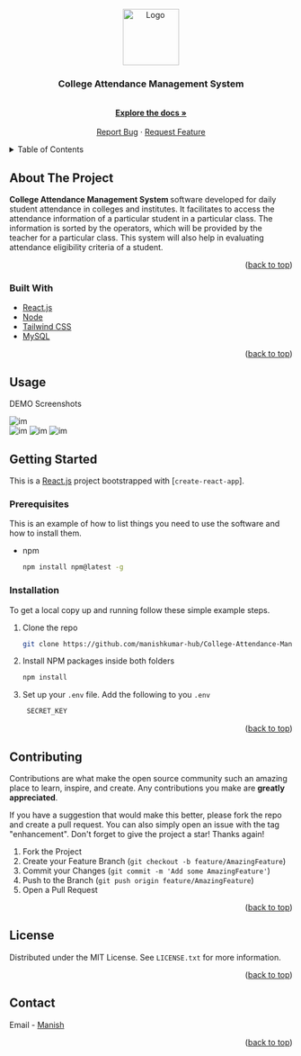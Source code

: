 <div id="top"></div>
<!--
*** Thanks for checking out the Best-README-Template. If you have a suggestion
*** that would make this better, please fork the repo and create a pull request
*** or simply open an issue with the tag "enhancement".
*** Don't forget to give the project a star!
*** Thanks again! Now go create something AMAZING! :D
-->



<!-- PROJECT SHIELDS -->
<!--
*** I'm using markdown "reference style" links for readability.
*** Reference links are enclosed in brackets [ ] instead of parentheses ( ).
*** See the bottom of this document for the declaration of the reference variables
*** for contributors-url, forks-url, etc. This is an optional, concise syntax you may use.
*** https://www.markdownguide.org/basic-syntax/#reference-style-links
-->
<!-- [![Contributors][contributors-shield]][contributors-url]
[![Forks][forks-shield]][forks-url]
[![Stargazers][stars-shield]][stars-url]
[![Issues][issues-shield]][issues-url]
[![MIT License][license-shield]][license-url]
[![LinkedIn][linkedin-shield]][linkedin-url] -->



<!-- PROJECT LOGO -->
<br />
<div align="center">
  <a href="https://github.com/manishkumar-hub/College-Attendance-Management-System">
    <img src="public/logo.png" alt="Logo" width="100" height="100">
  </a>

<h3 align="center">College Attendance Management System</h3>

  <p align="center">
    <br />
    <a href="https://github.com/manishkumar-hub/The-craft-House"><strong>Explore the docs »</strong></a>
    <br />
    <br />
    <a href="https://github.com/manishkumar-hub/The-craft-House/issues">Report Bug</a>
    ·
    <a href="https://github.com/manishkumar-hub/The-craft-House/issues">Request Feature</a>
  </p>
</div>



<!-- TABLE OF CONTENTS -->
<details>
  <summary>Table of Contents</summary>
  <ol>
    <li>
      <a href="#about-the-project">About The Project</a>
      <ul>
        <li><a href="#built-with">Built With</a></li>
      </ul>
    </li>
    <li><a href="#usage">Usage</a></li>
    <li>
      <a href="#getting-started">Getting Started</a>
      <ul>
        <li><a href="#prerequisites">Prerequisites</a></li>
        <li><a href="#installation">Installation</a></li>
      </ul>
    </li>
    <li><a href="#contributing">Contributing</a></li>
    <li><a href="#license">License</a></li>
    <li><a href="#contact">Contact</a></li>
    <li><a href="#acknowledgments">Acknowledgments</a></li>
  </ol>
</details>



<!-- ABOUT THE PROJECT -->
## About The Project

<b>College Attendance Management System </b> software developed for daily student attendance in colleges and institutes. It facilitates to access the attendance information of a particular student in a particular class. The information is sorted by the operators, which will be provided by the teacher for a particular class. This system will also help in evaluating attendance eligibility criteria of a student. 


<p align="right">(<a href="#top">back to top</a>)</p>



### Built With

* [React.js](https://nextjs.org/)
* [Node](https://nodejs.org/en/docs/)
* [Tailwind CSS](https://tailwindcss.com/)
* [MySQL](https://www.mysql.com/)

<p align="right">(<a href="#top">back to top</a>)</p>


<!-- USAGE EXAMPLES -->
## Usage

DEMO Screenshots 

<img src="Screenshots/Screenshot (14).png" alt="im" >
<br>

<img src="Screenshots/Screenshot (15).png" alt="im" >
<img src="Screenshots/Screenshot (16).png" alt="im" >
<img src="Screenshots/Screenshot (17).png" alt="im" >


<!-- GETTING STARTED -->
## Getting Started

This is a [React.js](https://reactjs.org/) project bootstrapped with [`create-react-app`].


### Prerequisites

This is an example of how to list things you need to use the software and how to install them.
* npm
  ```sh
  npm install npm@latest -g
  ```

### Installation
To get a local copy up and running follow these simple example steps.

1. Clone the repo
   ```sh
   git clone https://github.com/manishkumar-hub/College-Attendance-Management-System
   ```
2. Install NPM packages inside both folders 
   ```sh
   npm install
   ```
3. Set up your  `.env` file. Add the following to you `.env `
   ```js
    SECRET_KEY 
   ```


<p align="right">(<a href="#top">back to top</a>)</p>


<!-- CONTRIBUTING -->
## Contributing

Contributions are what make the open source community such an amazing place to learn, inspire, and create. Any contributions you make are **greatly appreciated**.

If you have a suggestion that would make this better, please fork the repo and create a pull request. You can also simply open an issue with the tag "enhancement".
Don't forget to give the project a star! Thanks again!

1. Fork the Project
2. Create your Feature Branch (`git checkout -b feature/AmazingFeature`)
3. Commit your Changes (`git commit -m 'Add some AmazingFeature'`)
4. Push to the Branch (`git push origin feature/AmazingFeature`)
5. Open a Pull Request

<p align="right">(<a href="#top">back to top</a>)</p>



<!-- LICENSE -->
## License

Distributed under the MIT License. See `LICENSE.txt` for more information.

<p align="right">(<a href="#top">back to top</a>)</p>



<!-- CONTACT -->
## Contact

Email  -  <a href="mailto:manishkumarpandit12@gmail.com">Manish </a>

<p align="right">(<a href="#top">back to top</a>)</p>
